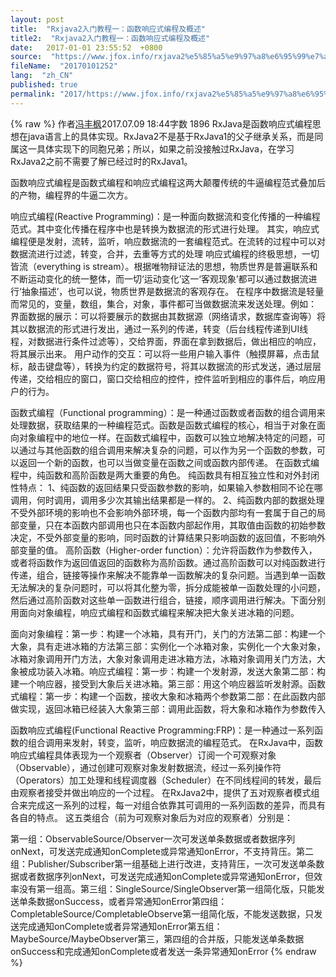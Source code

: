 ```yaml
---
layout: post
title:  "Rxjava2入门教程一：函数响应式编程及概述"
title2:  "Rxjava2入门教程一：函数响应式编程及概述"
date:   2017-01-01 23:55:52  +0800
source:  "https://www.jfox.info/rxjava2%e5%85%a5%e9%97%a8%e6%95%99%e7%a8%8b%e4%b8%80%e5%87%bd%e6%95%b0%e5%93%8d%e5%ba%94%e5%bc%8f%e7%bc%96%e7%a8%8b%e5%8f%8a%e6%a6%82%e8%bf%b0.html"
fileName:  "20170101252"
lang:  "zh_CN"
published: true
permalink: "2017/https://www.jfox.info/rxjava2%e5%85%a5%e9%97%a8%e6%95%99%e7%a8%8b%e4%b8%80%e5%87%bd%e6%95%b0%e5%93%8d%e5%ba%94%e5%bc%8f%e7%bc%96%e7%a8%8b%e5%8f%8a%e6%a6%82%e8%bf%b0.html"
---
```

{% raw %}
作者[冯丰枫](/u/f7176d6d53d2)2017.07.09 18:44字数 1896
        RxJava是函数响应式编程思想在java语言上的具体实现。RxJava2不是基于RxJava1的父子继承关系，而是同属这一具体实现下的同胞兄弟；所以，如果之前没接触过RxJava，在学习RxJava2之前不需要了解已经过时的RxJava1。

函数响应式编程是函数式编程和响应式编程这两大颠覆传统的牛逼编程范式叠加后的产物，编程界的牛逼二次方。

响应式编程(Reactive Programming)：是一种面向数据流和变化传播的一种编程范式。其中变化传播在程序中也是转换为数据流的形式进行处理。        其实，响应式编程便是发射，流转，监听，响应数据流的一套编程范式。在流转的过程中可以对数据流进行过滤，转变，合并，去重等方式的处理        响应式编程的终极思想，一切皆流（everything is stream）。根据唯物辩证法的思想，物质世界是普遍联系和不断运动变化的统一整体，而一切‘运动变化’这一‘客观现象’都可以通过数据流进行‘抽象描述’，也可以说，物质世界是数据流的客观存在。        在程序中数据流是轻量而常见的，变量，数组，集合，对象，事件都可当做数据流来发送处理。例如：        界面数据的展示：可以将要展示的数据由其数据源（网络请求，数据库查询等）将其以数据流的形式进行发出，通过一系列的传递，转变（后台线程传递到UI线程，对数据进行条件过滤等），交给界面，界面在拿到数据后，做出相应的响应，将其展示出来。        用户动作的交互：可以将一些用户输入事件（触摸屏幕，点击鼠标，敲击键盘等），转换为约定的数据符号，将其以数据流的形式发送，通过层层传递，交给相应的窗口，窗口交给相应的控件，控件监听到相应的事件后，响应用户的行为。

函数式编程（Functional programming）：是一种通过函数或者函数的组合调用来处理数据，获取结果的一种编程范式。函数是函数式编程的核心，相当于对象在面向对象编程中的地位一样。在函数式编程中，函数可以独立地解决特定的问题，可以通过与其他函数的组合调用来解决复杂的问题，可以作为另一个函数的参数，可以返回一个新的函数，也可以当做变量在函数之间或函数内部传递。        在函数式编程中，纯函数和高阶函数是两大重要的角色。        纯函数具有相互独立性和对外封闭性特点：        1、纯函数的返回结果只受函数参数的影响，如果输入参数相同不论在哪调用，何时调用，调用多少次其输出结果都是一样的。        2、纯函数内部的数据处理不受外部环境的影响也不会影响外部环境，每一个函数内部均有一套属于自己的局部变量，只在本函数内部调用也只在本函数内部起作用，其取值由函数的初始参数决定，不受外部变量的影响，同时函数的计算结果只影响函数的返回值，不影响外部变量的值。        高阶函数（Higher-order function）：允许将函数作为参数传入，或者将函数作为返回值返回的函数称为高阶函数。通过高阶函数可以对纯函数进行传递，组合，链接等操作来解决不能靠单一函数解决的复杂问题。当遇到单一函数无法解决的复杂问题时，可以将其化整为零，拆分成能被单一函数处理的小问题，然后通过高阶函数对这些单一函数进行组合，链接，顺序调用进行解决。下面分别用面向对象编程，响应式编程和函数式编程来解决把大象关进冰箱的问题。

面向对象编程：第一步：构建一个冰箱，具有开门，关门的方法第二部：构建一个大象，具有走进冰箱的方法第三部：实例化一个冰箱对象，实例化一个大象对象，冰箱对象调用开门方法，大象对象调用走进冰箱方法，冰箱对象调用关门方法，大象被成功装入冰箱。响应式编程：第一步：构建一个发射源，发送大象第二部：构建一个响应器，接受到大象后关进冰箱。第三部：用这个响应器监听发射源。函数式编程：第一步：构建一个函数，接收大象和冰箱两个参数第二部：在此函数内部做实现，返回冰箱已经装入大象第三部：调用此函数，将大象和冰箱作为参数传入

函数响应式编程(Functional Reactive Programming:FRP)：是一种通过一系列函数的组合调用来发射，转变，监听，响应数据流的编程范式。        在RxJava中，函数响应式编程具体表现为一个观察者（Observer）订阅一个可观察对象（Observable），通过创建可观察对象发射数据流，经过一系列操作符（Operators）加工处理和线程调度器（Scheduler）在不同线程间的转发，最后由观察者接受并做出响应的一个过程。        在RxJava2中，提供了五对观察者模式组合来完成这一系列的过程，每一对组合依靠其可调用的一系列函数的差异，而具有各自的特点。        这五类组合（前为可观察对象后为对应的观察者）分别是：

第一组：ObservableSource/Observer一次可发送单条数据或者数据序列onNext，可发送完成通知onComplete或异常通知onError，不支持背压。第二组：Publisher/Subscriber第一组基础上进行改进，支持背压，一次可发送单条数据或者数据序列onNext，可发送完成通知onComplete或异常通知onError，但效率没有第一组高。第三组：SingleSource/SingleObserver第一组简化版，只能发送单条数据onSuccess，或者异常通知onError第四组：CompletableSource/CompletableObserve第一组简化版，不能发送数据，只发送完成通知onComplete或者异常通知onError第五组：MaybeSource/MaybeObserver第三，第四组的合并版，只能发送单条数据onSuccess和完成通知onComplete或者发送一条异常通知onError
{% endraw %}
